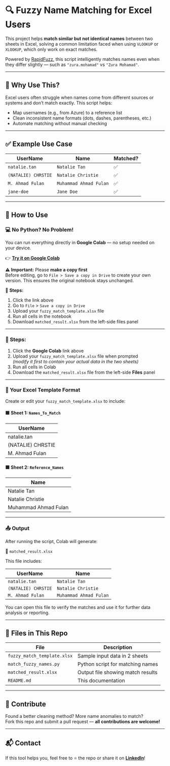 # 🔍 Fuzzy Name Matching for Excel Users

This project helps **match similar but not identical names** between two sheets in Excel, solving a common limitation faced when using `VLOOKUP` or `XLOOKUP`, which only work on exact matches.

Powered by [RapidFuzz](https://github.com/maxbachmann/RapidFuzz), this script intelligently matches names even when they differ slightly — such as `"zura.mohamad"` vs `"Zura Mohamad"`.

---

## 📌 Why Use This?

Excel users often struggle when names come from different sources or systems and don’t match exactly. This script helps:
- Map usernames (e.g., from Azure) to a reference list
- Clean inconsistent name formats (dots, dashes, parentheses, etc.)
- Automate matching without manual checking

---

## ✅ Example Use Case

| UserName            | Name                     | Matched? |
|---------------------|--------------------------|----------|
| `natalie.tan`       | `Natalie Tan`            | ✅       |
| `(NATALIE) CHRSTIE` | `Natalie Christie`       | ✅       |
| `M. Ahmad Fulan`    | `Muhammad Ahmad Fulan`   | ✅       |
| `jane-doe`          | `Jane Doe`               | ✅       |

---

## 🔧 How to Use

### 💻 No Python? No Problem!

You can run everything directly in **Google Colab** — no setup needed on your device.

👉 [**Try it on Google Colab**](https://colab.research.google.com/drive/1ISGoQRRvp-3abWnX9f8SVCo7j64mZSgN?usp=sharing)

⚠️ **Important:** Please **make a copy first**  
Before editing, go to `File > Save a copy in Drive` to create your own version. This ensures the original notebook stays unchanged.

🧾 **Steps:**
1. Click the link above  
2. Go to `File` > `Save a copy in Drive`  
3. Upload your `fuzzy_match_template.xlsx` file  
4. Run all cells in the notebook  
5. Download `matched_result.xlsx` from the left-side files panel

---

### 📝 Steps:

1. Click the **Google Colab** link above  
2. Upload your `fuzzy_match_template.xlsx` file when prompted  
   _(modify it first to contain your actual data in the two sheets)_
3. Run all cells in Colab  
4. Download the `matched_result.xlsx` file from the left-side **Files** panel

---

### 🧾 Your Excel Template Format

Create or edit your `fuzzy_match_template.xlsx` to include:

#### 🟦 Sheet 1: `Names_To_Match`

| UserName            |
|---------------------|
| natalie.tan         |
| (NATALIE) CHRSTIE   |
| M. Ahmad Fulan      |

#### 🟩 Sheet 2: `Reference_Names`

| Name                     |
|--------------------------|
| Natalie Tan              |
| Natalie Christie         |
| Muhammad Ahmad Fulan     |

---

### 📤 Output

After running the script, Colab will generate:

📁 `matched_result.xlsx`  

This file includes:

| UserName            | Name                     |
|---------------------|--------------------------|
| `natalie.tan`       | `Natalie Tan`            |
| `(NATALIE) CHRSTIE` | `Natalie Christie`       |
| `M. Ahmad Fulan`    | `Muhammad Ahmad Fulan`   |

You can open this file to verify the matches and use it for further data analysis or reporting.

---

## 📁 Files in This Repo

| File                    | Description                              |
|-------------------------|------------------------------------------|
| `fuzzy_match_template.xlsx` | Sample input data in 2 sheets             |
| `match_fuzzy_names.py`      | Python script for matching names         |
| `matched_result.xlsx`       | Output file showing match results        |
| `README.md`                 | This documentation                       |

---

## 🤝 Contribute

Found a better cleaning method? More name anomalies to match?  
Fork this repo and submit a pull request — **all contributions are welcome!**

---

## 📬 Contact

If this tool helps you, feel free to ⭐ the repo or share it on **[LinkedIn](https://www.linkedin.com/in/nauvaldaffanka/)**!
